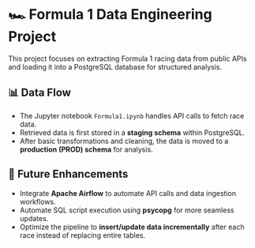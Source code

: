 # 🏎️ Formula 1 Data Engineering Project

This project focuses on extracting Formula 1 racing data from public APIs and loading it into a PostgreSQL database for structured analysis.

## 📊 Data Flow

- The Jupyter notebook `Formula1.ipynb` handles API calls to fetch race data.
- Retrieved data is first stored in a **staging schema** within PostgreSQL.
- After basic transformations and cleaning, the data is moved to a **production (PROD) schema** for analysis.

## 🚀 Future Enhancements

- Integrate **Apache Airflow** to automate API calls and data ingestion workflows.
- Automate SQL script execution using **psycopg** for more seamless updates.
- Optimize the pipeline to **insert/update data incrementally** after each race instead of replacing entire tables.

